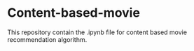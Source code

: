 # Content-based-movie
This repository contain the .ipynb file for content based movie recommendation algorithm.
